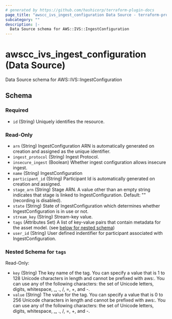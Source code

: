 ```yaml
---
# generated by https://github.com/hashicorp/terraform-plugin-docs
page_title: "awscc_ivs_ingest_configuration Data Source - terraform-provider-awscc"
subcategory: ""
description: |-
  Data Source schema for AWS::IVS::IngestConfiguration
---
```


# awscc_ivs_ingest_configuration (Data Source)

Data Source schema for AWS::IVS::IngestConfiguration



<!-- schema generated by tfplugindocs -->
## Schema

### Required

- `id` (String) Uniquely identifies the resource.

### Read-Only

- `arn` (String) IngestConfiguration ARN is automatically generated on creation and assigned as the unique identifier.
- `ingest_protocol` (String) Ingest Protocol.
- `insecure_ingest` (Boolean) Whether ingest configuration allows insecure ingest.
- `name` (String) IngestConfiguration
- `participant_id` (String) Participant Id is automatically generated on creation and assigned.
- `stage_arn` (String) Stage ARN. A value other than an empty string indicates that stage is linked to IngestConfiguration. Default: "" (recording is disabled).
- `state` (String) State of IngestConfiguration which determines whether IngestConfiguration is in use or not.
- `stream_key` (String) Stream-key value.
- `tags` (Attributes Set) A list of key-value pairs that contain metadata for the asset model. (see [below for nested schema](#nestedatt--tags))
- `user_id` (String) User defined indentifier for participant associated with IngestConfiguration.

<a id="nestedatt--tags"></a>
### Nested Schema for `tags`

Read-Only:

- `key` (String) The key name of the tag. You can specify a value that is 1 to 128 Unicode characters in length and cannot be prefixed with aws:. You can use any of the following characters: the set of Unicode letters, digits, whitespace, _, ., /, =, +, and -.
- `value` (String) The value for the tag. You can specify a value that is 0 to 256 Unicode characters in length and cannot be prefixed with aws:. You can use any of the following characters: the set of Unicode letters, digits, whitespace, _, ., /, =, +, and -.
